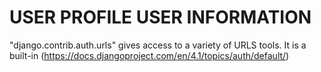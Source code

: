 # USER PROFILE USER INFORMATION

"django.contrib.auth.urls" gives access to a variety of URLS tools.
It is a built-in (https://docs.djangoproject.com/en/4.1/topics/auth/default/)

